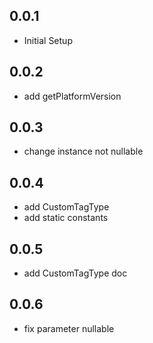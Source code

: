 ## 0.0.1

* Initial Setup

## 0.0.2

* add getPlatformVersion

## 0.0.3

* change instance not nullable

## 0.0.4

* add CustomTagType
* add static constants


## 0.0.5

* add CustomTagType doc

## 0.0.6

* fix parameter nullable